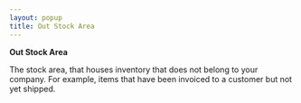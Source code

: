 ```yaml
---
layout: popup
title: Out Stock Area
---
```



**Out Stock Area**


The stock area, that houses inventory that does not belong to your company. For example, items that have been invoiced to a customer but not yet shipped.
